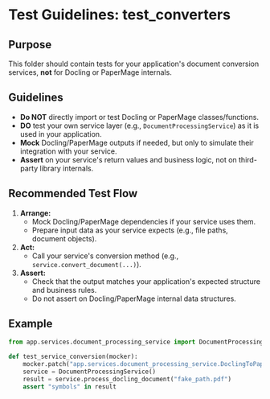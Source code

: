 # Test Guidelines: test_converters

## Purpose
This folder should contain tests for your application's document conversion services, **not** for Docling or PaperMage internals.

## Guidelines
- **Do NOT** directly import or test Docling or PaperMage classes/functions.
- **DO** test your own service layer (e.g., `DocumentProcessingService`) as it is used in your application.
- **Mock** Docling/PaperMage outputs if needed, but only to simulate their integration with your service.
- **Assert** on your service's return values and business logic, not on third-party library internals.

## Recommended Test Flow
1. **Arrange:**
   - Mock Docling/PaperMage dependencies if your service uses them.
   - Prepare input data as your service expects (e.g., file paths, document objects).
2. **Act:**
   - Call your service's conversion method (e.g., `service.convert_document(...)`).
3. **Assert:**
   - Check that the output matches your application's expected structure and business rules.
   - Do not assert on Docling/PaperMage internal data structures.

## Example
```python
from app.services.document_processing_service import DocumentProcessingService

def test_service_conversion(mocker):
    mocker.patch("app.services.document_processing_service.DoclingToPaperMageConverter.convert_docling_document", return_value={"symbols": "abc"})
    service = DocumentProcessingService()
    result = service.process_docling_document("fake_path.pdf")
    assert "symbols" in result
``` 